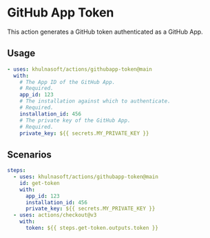 # GitHub App Token

This action generates a GitHub token authenticated as a GitHub App.

## Usage

```yaml
- uses: khulnasoft/actions/githubapp-token@main
  with:
    # The App ID of the GitHub App.
    # Required.
    app_id: 123
    # The installation against which to authenticate.
    # Required.
    installation_id: 456
    # The private key of the GitHub App.
    # Required.
    private_key: ${{ secrets.MY_PRIVATE_KEY }}
```

## Scenarios

```yaml
steps:
  - uses: khulnasoft/actions/githubapp-token@main
    id: get-token
    with:
      app_id: 123
      installation_id: 456
      private_key: ${{ secrets.MY_PRIVATE_KEY }}
  - uses: actions/checkout@v3
    with:
      token: ${{ steps.get-token.outputs.token }}
```
